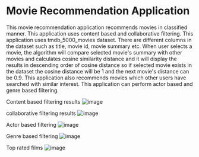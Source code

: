 # Movie Recommendation Application

 This movie recommendation application recommends movies in classified manner. This application uses content based and collaborative filtering.
 This application uses tmdb_5000_movies dataset. There are different columns in the dataset such as title, movie id, movie summary etc.
 When user selects a movie, the algorithm will compare selected movie's summary with other movies and calculates cosine similarity distance and it will display the results in descending order of cosine distance so if selected movie exists in the dataset the cosine distance will be 1 and the next movie's distance can be 0.9.
 This application also recommends movies which other users have searched with similar interest. This application can perform actor based and genre based filtering.
 
 Content based filtering results
![image](https://github.com/Siddhesh-Patil/repo3/assets/83155673/44f9609a-eae7-4c2f-8f79-862f54792a16)

collaborative filtering results
![image](https://github.com/Siddhesh-Patil/repo3/assets/83155673/78db8a3a-66b9-4cf9-8899-ace1ca5b42df)

Actor based filtering
![image](https://github.com/Siddhesh-Patil/repo3/assets/83155673/3c4699e4-118b-48a4-ac2a-fefcf230b7a9)

Genre based filtering
![image](https://github.com/Siddhesh-Patil/repo3/assets/83155673/648943a9-b390-42ba-b88c-744008392c15)

Top rated films
![image](https://github.com/Siddhesh-Patil/repo3/assets/83155673/2e93c9c7-6b3c-47a1-a1f0-d8a27326edba)

